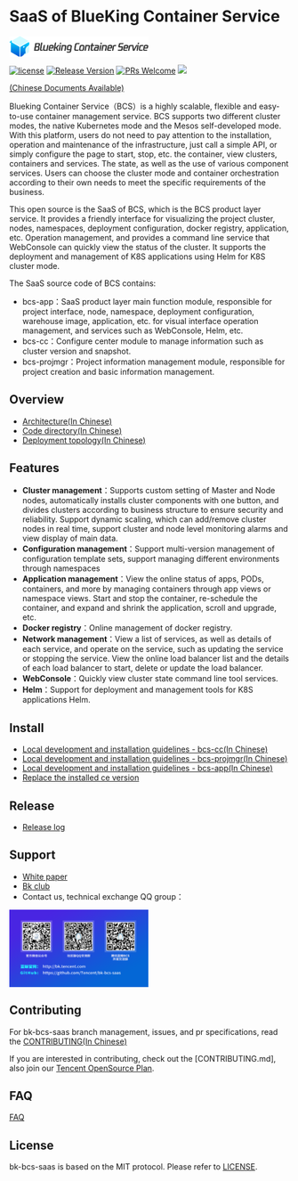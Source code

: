 # SaaS of BlueKing Container Service
<img src="docs/resource/logo/bcs_en.png" width="250" hegiht="10" align=center />

[![license](https://img.shields.io/badge/license-MIT-blue.svg?style=flat)](https://github.com/Tencent/bk-bcs-saas/blob/master/LICENSE) [![Release Version](https://img.shields.io/badge/release-3.2.2-blue.svg)](https://github.com/Tencent/bk-bcs-saas/releases) [![PRs Welcome](https://img.shields.io/badge/PRs-welcome-blue.svg)](https://github.com/Tencent/bk-bcs-saas/pulls) [![](https://travis-ci.com/Tencent/bk-bcs-saas.svg?token=ypkHQqxUR3Y3ctuD7qFS&branch=master)](https://travis-ci.com/Tencent/bk-bcs-saas)



[(Chinese Documents Available)](README.md)

Blueking Container Service（BCS）is a highly scalable, flexible and easy-to-use container management service. BCS supports two different cluster modes, the native Kubernetes mode and the Mesos self-developed mode. With this platform, users do not need to pay attention to the installation, operation and maintenance of the infrastructure, just call a simple API, or simply configure the page to start, stop, etc. the container, view clusters, containers and services. The state, as well as the use of various component services. Users can choose the cluster mode and container orchestration according to their own needs to meet the specific requirements of the business.

This open source is the SaaS of BCS, which is the BCS product layer service. It provides a friendly interface for visualizing the project cluster, nodes, namespaces, deployment configuration, docker registry, application, etc. Operation management, and provides a command line service that WebConsole can quickly view the status of the cluster. It supports the deployment and management of K8S applications using Helm for K8S cluster mode.

The SaaS source code of BCS contains:
- bcs-app：SaaS product layer main function module, responsible for project interface, node, namespace, deployment configuration, warehouse image, application, etc. for visual interface operation management, and services such as WebConsole, Helm, etc.
- bcs-cc：Configure center module to manage information such as cluster version and snapshot.
- bcs-projmgr：Project information management module, responsible for project creation and basic information management.

## Overview

- [Architecture(In Chinese)](docs/overview/architecture.md)
- [Code directory(In Chinese)](docs/overview/project_codes.md)
- [Deployment topology(In Chinese)](docs/overview/project_deploy.md)


## Features
- **Cluster management**：Supports custom setting of Master and Node nodes, automatically installs cluster components with one button, and divides clusters according to business structure to ensure security and reliability. Support dynamic scaling, which can add/remove cluster nodes in real time, support cluster and node level monitoring alarms and view display of main data.
- **Configuration management**：Support multi-version management of configuration template sets, support managing different environments through namespaces
- **Application management**：View the online status of apps, PODs, containers, and more by managing containers through app views or namespace views. Start and stop the container, re-schedule the container, and expand and shrink the application, scroll and upgrade, etc.
- **Docker registry**：Online management of docker registry.
- **Network management**：View a list of services, as well as details of each service, and operate on the service, such as updating the service or stopping the service. View the online load balancer list and the details of each load balancer to start, delete or update the load balancer.
- **WebConsole**：Quickly view cluster state command line tool services.
- **Helm**：Support for deployment and management tools for K8S applications Helm.



## Install
- [Local development and installation guidelines - bcs-cc(In Chinese)](/docs/install/dev-install-bcs-cc.md)
- [Local development and installation guidelines - bcs-projmgr(In Chinese)](/docs/bcs-app/dev-install-bcs-projmgr.md)
- [Local development and installation guidelines - bcs-app(In Chinese)](/docs/install/dev-install-bcs-app.md)
- [Replace the installed ce version]()

## Release

- [Release log](docs/release.md)

## Support

- [White paper](https://docs.bk.tencent.com/bcs/)
- [Bk club](https://bk.tencent.com/s-mart/community)
- Contact us, technical exchange QQ group：
<img src="docs/resource/img/QR-Code.png" width="250" hegiht="250" align=center />

## Contributing

For bk-bcs-saas branch management, issues, and pr specifications, read the [CONTRIBUTING(In Chinese)](docs/CONTRIBUTING.md)

If you are interested in contributing, check out the [CONTRIBUTING.md], also join our [Tencent OpenSource Plan](https://opensource.tencent.com/contribution).

## FAQ

[FAQ](docs/faq.md)

## License

bk-bcs-saas is based on the MIT protocol. Please refer to [LICENSE](LICENSE.txt).
